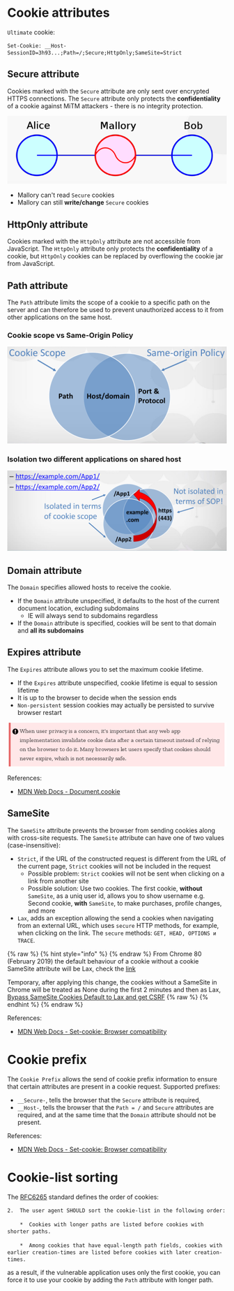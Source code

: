 # Cookie attributes

`Ultimate` cookie:

```http
Set-Cookie: __Host-SessionID=3h93...;Path=/;Secure;HttpOnly;SameSite=Strict
```

## Secure attribute

Cookies marked with the `Secure` attribute are only sent over encrypted HTTPS connections. The `Secure` attribute only protects the **confidentiality** of a cookie against MiTM attackers - there is no integrity protection.

![](/Web%20Application/Cookie%20Security/img/mitm-attack.png)

- Mallory can't read `Secure` cookies
- Mallory can still **write/change** `Secure` cookies

## HttpOnly attribute

Cookies marked with the `HttpOnly` attribute are not accessible from JavaScript. The `HttpOnly` attribute only protects the **confidentiality** of a cookie, but `HttpOnly` cookies can be replaced by overflowing the cookie jar from JavaScript.

## Path attribute

The `Path` attribute limits the scope of a cookie to a specific path on the server and can therefore be used to prevent unauthorized access to it from other applications on the same host.

### Cookie scope vs Same-Origin Policy

![](/Web%20Application/Cookie%20Security/img/scope-sop-cookie.png)

### Isolation two different applications on shared host

![](/Web%20Application/Cookie%20Security/img/isolation-sop-cookie.png)

## Domain attribute

The `Domain` specifies allowed hosts to receive the cookie.

- If the `Domain` attribute unspecified, it defaults to the host of the current document location, excluding subdomains
    - IE will always send to subdomains regardless
- If the `Domain` attribute is specified, cookies will be sent to that domain and **all its subdomains**

## Expires attribute

The `Expires` attribute allows you to set the maximum cookie lifetime.

- If the `Expires` attribute unspecified, cookie lifetime is equal to session lifetime
- It is up to the browser to decide when the session ends
- `Non-persistent` session cookies may actually be persisted to survive browser restart

![](/Web%20Application/Cookie%20Security/img/cookie-survive.png)

References:
- [MDN Web Docs - Document.cookie](https://developer.mozilla.org/en-US/docs/Web/API/document/cookie)

## SameSite

The `SameSite` attribute prevents the browser from sending cookies along with cross-site requests. The `SameSite` attribute can have one of two values (case-insensitive):
- `Strict`, if the URL of the constructed request is different from the URL of the current page, `Strict` cookies will not be included in the request
    - Possible problem: `Strict` cookies will not be sent when clicking on a link from another site
    - Possible solution: Use two cookies. The first cookie, **without** `SameSite`, as a uniq user id, allows you to show username e.g. Second cookie, **with** `SameSite`, to make purchases, profile changes, and more
- `Lax`, adds an exception allowing the send a cookies when navigating from an external URL, which uses `secure` HTTP methods, for example, when clicking on the link. The `secure` methods: `GET, HEAD, OPTIONS и TRACE`.

{% raw %} {% hint style="info" %} {% endraw %}
From Chrome 80 (February 2019) the default behaviour of a cookie without a cookie SameSite attribute will be Lax, check the [link](https://www.troyhunt.com/promiscuous-cookies-and-their-impending-death-via-the-samesite-policy/)

Temporary, after applying this change, the cookies without a SameSite in Chrome will be treated as None during the first 2 minutes and then as Lax, [Bypass SameSite Cookies Default to Lax and get CSRF](https://medium.com/@renwa/bypass-samesite-cookies-default-to-lax-and-get-csrf-343ba09b9f2b)
{% raw %} {% endhint %} {% endraw %}

References:
- [MDN Web Docs - Set-cookie: Browser compatibility](https://developer.mozilla.org/en-US/docs/Web/HTTP/Headers/Set-Cookie#Browser_compatibility)

# Cookie prefix

The `Cookie Prefix` allows the send of cookie prefix information to ensure that certain attributes are present in a cookie request. Supported prefixes:
- `__Secure-`, tells the browser that the `Secure` attribute is required,
- `__Host-`,  tells the browser that the `Path = /` and `Secure` attributes are required, and at the same time that the `Domain` attribute should not be present.

References:
- [MDN Web Docs - Set-cookie: Browser compatibility](https://developer.mozilla.org/en-US/docs/Web/HTTP/Headers/Set-Cookie#Browser_compatibility)

# Cookie-list sorting

The [RFC6265](https://tools.ietf.org/html/rfc6265#section-5.4) standard defines the order of cookies:

```
2.  The user agent SHOULD sort the cookie-list in the following order:

    *  Cookies with longer paths are listed before cookies with shorter paths.

    *  Among cookies that have equal-length path fields, cookies with earlier creation-times are listed before cookies with later creation-times.
```

as a result, if the vulnerable application uses only the first cookie, you can force it to use your cookie by adding the `Path` attribute with longer path. 
